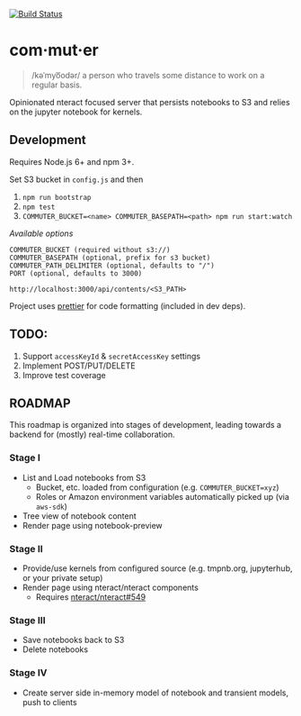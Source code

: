 [![Build Status](https://travis-ci.org/nteract/commuter.svg?branch=master)](https://travis-ci.org/nteract/commuter)

# com·mut·er

> /kəˈmyo͞odər/
> a person who travels some distance to work on a regular basis.

Opinionated nteract focused server that persists notebooks to S3 and relies on the jupyter notebook for kernels.

## Development
Requires Node.js 6+ and npm 3+.

Set S3 bucket in `config.js` and then

1. `npm run bootstrap`
1. `npm test`
1. `COMMUTER_BUCKET=<name> COMMUTER_BASEPATH=<path> npm run start:watch`

*Available options*

```
COMMUTER_BUCKET (required without s3://)
COMMUTER_BASEPATH (optional, prefix for s3 bucket)
COMMUTER_PATH_DELIMITER (optional, defaults to "/")
PORT (optional, defaults to 3000)
```

`http://localhost:3000/api/contents/<S3_PATH>`

Project uses [prettier](https://github.com/jlongster/prettier) for code formatting (included in dev deps).

## TODO:
1. Support `accessKeyId` & `secretAccessKey` settings
1. Implement POST/PUT/DELETE
1. Improve test coverage

## ROADMAP

This roadmap is organized into stages of development, leading towards a backend for (mostly) real-time collaboration.

### Stage I

* List and Load notebooks from S3
  - Bucket, etc. loaded from configuration (e.g. `COMMUTER_BUCKET=xyz`)
  - Roles or Amazon environment variables automatically picked up (via `aws-sdk`)
* Tree view of notebook content
* Render page using notebook-preview

### Stage II

* Provide/use kernels from configured source (e.g. tmpnb.org, jupyterhub, or your private setup)
* Render page using nteract/nteract components
  - Requires [nteract/nteract#549](https://github.com/nteract/nteract/issues/549)

### Stage III

* Save notebooks back to S3
* Delete notebooks

### Stage IV

* Create server side in-memory model of notebook and transient models, push to clients
